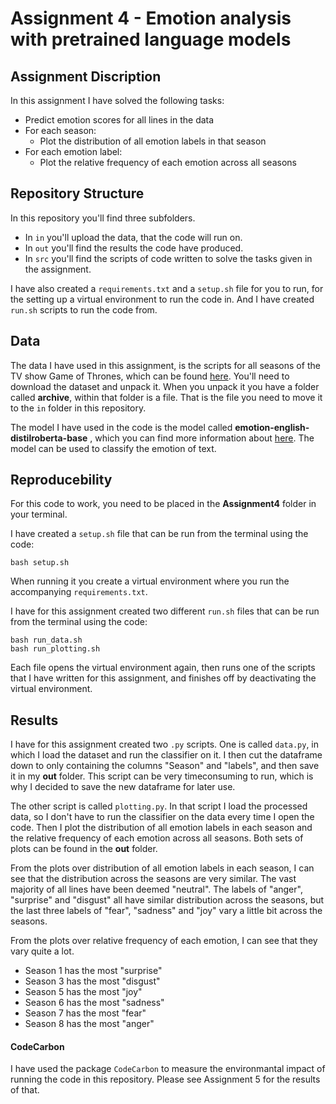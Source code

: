 # Assignment 4 - Emotion analysis with pretrained language models

## Assignment Discription
In this assignment I have solved the following tasks:
- Predict emotion scores for all lines in the data
- For each season:
    - Plot the distribution of all emotion labels in that season
- For each emotion label:
    - Plot the relative frequency of each emotion across all seasons

## Repository Structure
In this repository you'll find three subfolders.
- In ```in``` you'll upload the data, that the code will run on.
- In ```out``` you'll find the results the code have produced.
- In ```src``` you'll find the scripts of code written to solve the tasks given in the assignment.

I have also created a ```requirements.txt``` and a ```setup.sh``` file for you to run, for the setting up a virtual environment to run the code in. And I  have created ```run.sh``` scripts to run the code from.

## Data
The data I have used in this assignment, is the scripts for all seasons of the TV show Game of Thrones, which can be found [here](https://www.kaggle.com/datasets/albenft/game-of-thrones-script-all-seasons). You'll need to download the dataset and unpack it. When you unpack it you have a folder called **archive**, within that folder is a file. That is the file you need to move it to the ```in``` folder in this repository.

The model I have used in the code is the model called **emotion-english-distilroberta-base** , which you can find more information about [here](https://huggingface.co/j-hartmann/emotion-english-distilroberta-base). The model can be used to classify the emotion of text.

## Reproducebility 
For this code to work, you need to be placed in the **Assignment4** folder in your terminal.

I have created a ```setup.sh``` file that can be run from the terminal using the code: 
```
bash setup.sh
``` 
When running it you create a virtual environment where you run the accompanying ```requirements.txt```.

I have for this assignment created two different ```run.sh``` files that can be run from the terminal using the code:
```
bash run_data.sh
bash run_plotting.sh
```
Each file opens the virtual environment again, then runs one of the scripts that I have written for this assignment, and finishes off by deactivating the virtual environment. 

## Results
I have for this assignment created two ```.py``` scripts. One is called ```data.py```, in which I load the dataset and run the classifier on it. I then cut the dataframe down to only containing the columns "Season" and "labels", and then save it in my **out** folder. This script can be very timeconsuming to run, which is why I decided to save the new dataframe for later use.

The other script is called ```plotting.py```. In that script I load the processed data, so I don't have to run the classifier on the data every time I open the code. Then I plot the distribution of all emotion labels in each season and the relative frequency of each emotion across all seasons. Both sets of plots can be found in the **out** folder.

From the plots over distribution of all emotion labels in each season, I can see that the distribution across the seasons are very similar. The vast majority of all lines have been deemed "neutral". The labels of "anger", "surprise" and "disgust" all have similar distribution across the seasons, but the last three labels of "fear", "sadness" and "joy" vary a little bit across the seasons.

From the plots over relative frequency of each emotion, I can see that they vary quite a lot. 
- Season 1 has the most "surprise"
- Season 3 has the most "disgust"
- Season 5 has the most "joy"
- Season 6 has the most "sadness"
- Season 7 has the most "fear"
- Season 8 has the most "anger" 

#### CodeCarbon
I have used the package ```CodeCarbon``` to measure the environmantal impact of running the code in this repository. Please see Assignment 5 for the results of that.

